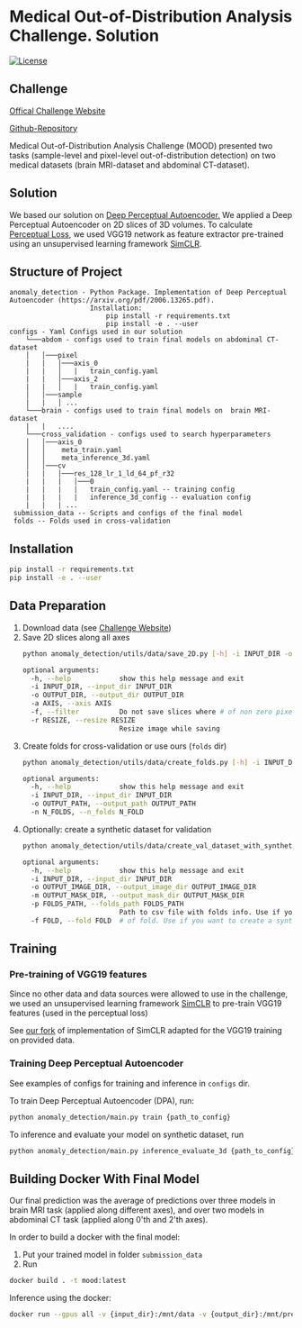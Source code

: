 # Medical Out-of-Distribution Analysis Challenge. Solution


[![License][license-shield]][license-url]


## Challenge

[Offical Challenge Website](http://medicalood.dkfz.de/web/)

[Github-Repository](https://github.com/MIC-DKFZ/mood)

Medical Out-of-Distribution Analysis Challenge (MOOD) presented two tasks (sample-level 
and pixel-level out-of-distribution detection) on two medical datasets 
(brain MRI-dataset and abdominal CT-dataset).

## Solution 

We based our solution on [Deep Perceptual Autoencoder.](https://arxiv.org/pdf/2006.13265.pdf) 
We applied a Deep Perceptual Autoencoder on 2D slices of 3D volumes. 
To calculate [Perceptual Loss](https://arxiv.org/abs/1603.08155), we used VGG19 network
as feature extractor pre-trained
using an unsupervised learning framework [SimCLR](https://arxiv.org/abs/2002.05709).

## Structure of Project 
    anomaly_detection - Python Package. Implementation of Deep Perceptual Autoencoder (https://arxiv.org/pdf/2006.13265.pdf).
                        Installation: 
                            pip install -r requirements.txt
                            pip install -e . --user
    configs - Yaml Configs used in our solution
        └───abdom - configs used to train final models on abdominal CT-dataset
        │   │───pixel
        |   |   │───axis_0
        |   |   │   |   train_config.yaml
        |   |   │───axis_2
        |   |   │   |   train_config.yaml
        │   │───sample
        |   |   │ ...
        └───brain - configs used to train final models on  brain MRI-dataset
        |   |   ....
        └───cross_validation - configs used to search hyperparameters
        │   │───axis_0
        │   │    meta_train.yaml
        │   │    meta_inference_3d.yaml
        │   │───cv
        |   |   │───res_128_lr_1_ld_64_pf_r32
        |   |   |   │───0
        |   |   |   |   train_config.yaml -- training config
        |   |   |   |   inference_3d_config -- evaluation config
        |   |   | ...
     submission_data -- Scripts and configs of the final model
     folds -- Folds used in cross-validation

## Installation 

```bash
pip install -r requirements.txt
pip install -e . --user
```
     
## Data Preparation

1. Download data (see [Challenge Website](http://medicalood.dkfz.de/web/))
2. Save 2D slices along all axes
    ```bash
    python anomaly_detection/utils/data/save_2D.py [-h] -i INPUT_DIR -o OUTPUT_DIR -a AXIS [-f] [-r RESIZE]
    
    optional arguments:
      -h, --help            show this help message and exit
      -i INPUT_DIR, --input_dir INPUT_DIR
      -o OUTPUT_DIR, --output_dir OUTPUT_DIR
      -a AXIS, --axis AXIS
      -f, --filter          Do not save slices where # of non zero pixels < 4000
      -r RESIZE, --resize RESIZE
                            Resize image while saving
   ```
3. Create folds for cross-validation or use ours (`folds` dir)
    ```bash
    python anomaly_detection/utils/data/create_folds.py [-h] -i INPUT_DIR -o OUTPUT_PATH [-n N_FOLDS]
    
    optional arguments:
      -h, --help            show this help message and exit
      -i INPUT_DIR, --input_dir INPUT_DIR
      -o OUTPUT_PATH, --output_path OUTPUT_PATH
      -n N_FOLDS, --n_folds N_FOLD
   ```
4. Optionally: create a synthetic dataset for validation
    ```bash
    python anomaly_detection/utils/data/create_val_dataset_with_synthetic_anomalies.py [-h] -i INPUT_DIR -o OUTPUT_IMAGE_DIR -m OUTPUT_MASK_DIR [-p FOLDS_PATH] [-f FOLD]

    optional arguments:
      -h, --help            show this help message and exit
      -i INPUT_DIR, --input_dir INPUT_DIR
      -o OUTPUT_IMAGE_DIR, --output_image_dir OUTPUT_IMAGE_DIR
      -m OUTPUT_MASK_DIR, --output_mask_dir OUTPUT_MASK_DIR
      -p FOLDS_PATH, --folds_path FOLDS_PATH
                            Path to csv file with folds info. Use if you want to create a synthetic dataset only from one "test" fold of input dataset
      -f FOLD, --fold FOLD  # of fold. Use if you want to create a synthetic dataset only from one "test" fold of input dataset
   ```

## Training

### Pre-training of VGG19 features
    
Since no other data and data sources were allowed to use in the challenge,
we used an unsupervised learning framework [SimCLR](https://arxiv.org/abs/2002.05709)
to pre-train VGG19 features (used in the perceptual loss)

See [our fork](https://github.com/ninatu/SimCLR) of implementation 
of SimCLR adapted for the VGG19 training on provided data.
    

### Training Deep Perceptual Autoencoder

See examples of configs for training and inference in `configs` dir.

To train Deep Perceptual Autoencoder (DPA), run:
```bash
python anomaly_detection/main.py train {path_to_config}
```

To inference and evaluate your model on synthetic dataset, run
```bash
python anomaly_detection/main.py inference_evaluate_3d {path_to_config}
```

## Building Docker With Final Model

Our final prediction was the average of predictions over three models 
in brain MRI task (applied along different axes), and over two models in abdominal CT task
(applied along 0'th and 2'th axes).

In order to build a docker with the final model:
1. Put your trained model in folder `submission_data`
2. Run 
```bash
docker build . -t mood:latest
```

Inference using the docker:
```bash
docker run --gpus all -v {input_dir}:/mnt/data -v {output_dir}:/mnt/pred mood:latest sh /workspace/run_{sample/pixel}_{TASK}.sh /mnt/data /mnt/pred
```


<!-- MARKDOWN LINKS & IMAGES -->
<!-- https://www.markdownguide.org/basic-syntax/#reference-style-links -->
[license-shield]: https://img.shields.io/badge/License-Apache%202.0-blue.svg
[license-url]: https://github.com/ninatu/mood_challenge/blob/master/LICENSE
